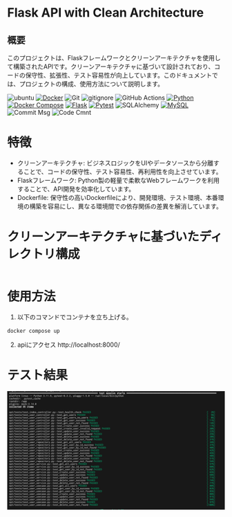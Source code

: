 # Flask API with Clean Architecture

## 概要
このプロジェクトは、Flaskフレームワークとクリーンアーキテクチャを使用して構築されたAPIです。クリーンアーキテクチャに基づいて設計されており、コードの保守性、拡張性、テスト容易性が向上しています。このドキュメントでは、プロジェクトの構成、使用方法について説明します。

![ubuntu](https://img.shields.io/badge/Ubuntu-E95420?&logo=ubuntu&logoColor=white)
[![Docker](https://img.shields.io/badge/Docker-2CA5E0?logo=docker&logoColor=white)](https://www.docker.com/)
![Git](https://img.shields.io/badge/GIT-E44C30?logo=git&logoColor=white)
![gitignore](https://img.shields.io/badge/gitignore%20io-204ECF?logo=gitignoredotio&logoColor=white)
![GitHub Actions](https://img.shields.io/badge/github%20actions-%232671E5.svg?logo=githubactions&logoColor=white)
[![Python](https://img.shields.io/badge/Python-3.8.8-blue.svg?logo=python&logoColor=blue)](https://www.python.org/)
[![Docker Compose](https://img.shields.io/badge/Docker%20Compose-v3-blue.svg)](https://docs.docker.com/compose/)
[![Flask](https://img.shields.io/badge/Flask-3.0.2-blue.svg?logo=flask&logoColor=white)](https://palletsprojects.com/p/flask/)
[![Pytest](https://img.shields.io/badge/pytest-8.1.1-blue.svg)](https://pytest.org/)
![SQLAlchemy](https://img.shields.io/badge/SQLAlchemy-2.0.28-blue.svg)
[![MySQL](https://img.shields.io/badge/MySQL-8.0.32-blue.svg?logo=mysql&logoColor=white)](https://www.mysql.com/)
![Commit Msg](https://img.shields.io/badge/Commit%20message-Eg-brightgreen.svg)
![Code Cmnt](https://img.shields.io/badge/code%20comment-Ja-brightgreen.svg)

# 特徴
+ クリーンアーキテクチャ: ビジネスロジックをUIやデータソースから分離することで、コードの保守性、テスト容易性、再利用性を向上させています。
+ Flaskフレームワーク: Python製の軽量で柔軟なWebフレームワークを利用することで、API開発を効率化しています。
+ Dockerfile: 保守性の高いDockerfileにより、開発環境、テスト環境、本番環境の構築を容易にし、異なる環境間での依存関係の差異を解消しています。

# クリーンアーキテクチャに基づいたディレクトリ構成

```
```

# 使用方法
1. 以下のコマンドでコンテナを立ち上げる。
```
docker compose up
```
2. apiにアクセス
http://localhost:8000/


# テスト結果

<p align="center">
  <img src="resources/test.png" alt="animated">
</p>
